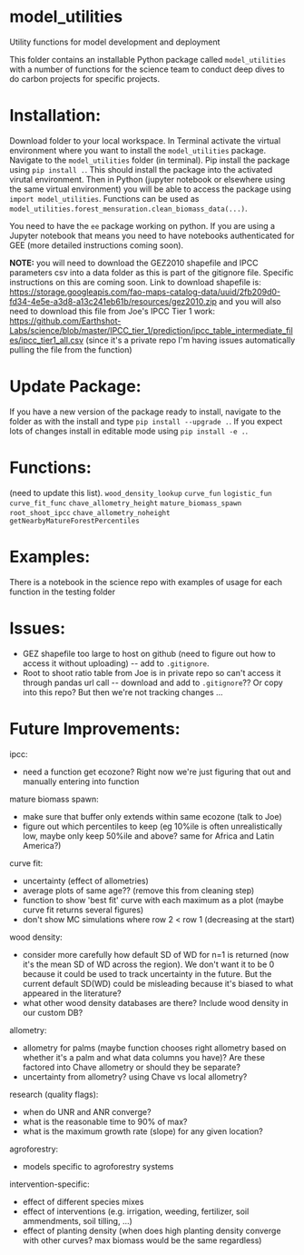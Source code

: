 # model_utilities
Utility functions for model development and deployment

This folder contains an installable Python package called `model_utilities` with a number of functions for the science team to conduct deep dives to do carbon projects for specific projects.

# Installation:
Download folder to your local workspace. In Terminal activate the virtual environment where you want to install the `model_utilities` package. Navigate to the `model_utilities` folder (in terminal). Pip install the package using `pip install .`. This should install the package into the activated virutal environment. Then in Python (jupyter notebook or elsewhere using the same virtual environment) you will be able to access the package using `import model_utilities`. Functions can be used as `model_utilities.forest_mensuration.clean_biomass_data(...)`.

You need to have the `ee` package working on python. If you are using a Jupyter notebook that means you need to have notebooks authenticated for GEE (more detailed instructions coming soon).

**NOTE:** you will need to download the GEZ2010 shapefile and IPCC parameters csv into a data folder as this is part of the gitignore file. Specific instructions on this are coming soon. Link to download shapefile is: https://storage.googleapis.com/fao-maps-catalog-data/uuid/2fb209d0-fd34-4e5e-a3d8-a13c241eb61b/resources/gez2010.zip and you will also need to download this file from Joe's IPCC Tier 1 work: https://github.com/Earthshot-Labs/science/blob/master/IPCC_tier_1/prediction/ipcc_table_intermediate_files/ipcc_tier1_all.csv (since it's a private repo I'm having issues automatically pulling the file from the function)

# Update Package:
If you have a new version of the package ready to install, navigate to the folder as with the install and type `pip install --upgrade .`. If you expect lots of changes install in editable mode using `pip install -e .`.

# Functions: 
(need to update this list). 
`wood_density_lookup`
`curve_fun`
`logistic_fun`
`curve_fit_func`
`chave_allometry_height`
`mature_biomass_spawn`
`root_shoot_ipcc`
`chave_allometry_noheight`
`getNearbyMatureForestPercentiles`

# Examples:
There is a notebook in the science repo with examples of usage for each function in the testing folder


# Issues:
- GEZ shapefile too large to host on github (need to figure out how to access it without uploading) -- add to `.gitignore`.
- Root to shoot ratio table from Joe is in private repo so can't access it through pandas url call -- download and add to `.gitignore`?? Or copy into this repo? But then we're not tracking changes ...


# Future Improvements:

ipcc:
- need a function get ecozone? Right now we're just figuring that out and manually entering into function

mature biomass spawn:
- make sure that buffer only extends within same ecozone (talk to Joe)
- figure out which percentiles to keep (eg 10%ile is often unrealistically low, maybe only keep 50%ile and above? same for Africa and Latin America?)

curve fit:
- uncertainty (effect of allometries)
- average plots of same age?? (remove this from cleaning step)
- function to show 'best fit' curve with each maximum as a plot (maybe curve fit returns several figures)
- don't show MC simulations where row 2 < row 1 (decreasing at the start)

wood density:
- consider more carefully how default SD of WD for n=1 is returned (now it's the mean SD of WD across the region). We don't want it to be 0 because it could be used to track uncertainty in the future. But the current default SD(WD) could be misleading because it's biased to what appeared in the literature?
- what other wood density databases are there? Include wood density in our custom DB?

allometry:
- allometry for palms (maybe function chooses right allometry based on whether it's a palm and what data columns you have)? Are these factored into Chave allometry or should they be separate?
- uncertainty from allometry? using Chave vs local allometry?

research (quality flags):
- when do UNR and ANR converge?
- what is the reasonable time to 90% of max?
- what is the maximum growth rate (slope) for any given location?

agroforestry:
- models specific to agroforestry systems

intervention-specific:
- effect of different species mixes
- effect of interventions (e.g. irrigation, weeding, fertilizer, soil ammendments, soil tilling, ...)
- effect of planting density (when does high planting density converge with other curves? max biomass would be the same regardless)


